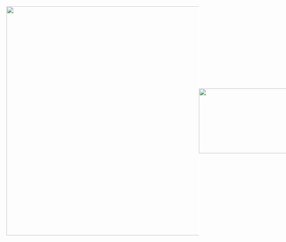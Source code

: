 <a href="https://github.com/Chessfull" style="display: flex; align-items: center; text-decoration: none;">
    <img src="https://github-profile-summary-cards.vercel.app/api/cards/profile-details?username=Chessfull&theme=radical" style="width: 600px; box-shadow: 0 0 0 4px #fff; margin-right: 0px;" />
    <img src="https://denvercoder1-github-readme-stats.vercel.app/api/top-langs/?username=Chessfull&theme=radical" style="height: 170px; width: 400px;" />
</a>



 

<!--
**Chessfull/Chessfull** is a ✨ _special_ ✨ repository because its `README.md` (this file) appears on your GitHub profile.

Here are some ideas to get you started:

- 🔭 I’m currently working on ...
- 🌱 I’m currently learning ...
- 👯 I’m looking to collaborate on ...
- 🤔 I’m looking for help with ...
- 💬 Ask me about ...
- 📫 How to reach me: ...
- 😄 Pronouns: ...
- ⚡ Fun fact: ...
-->
